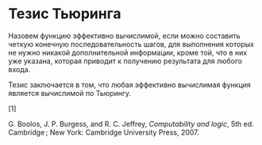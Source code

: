 # Тезис Тьюринга
Назовем функцию эффективно вычислимой, если можно составить четкую конечную последовательность шагов, для выполнения которых не нужно никакой дополнительной информации, кроме той, что в них уже указана, которая приводит к получению результата для любого входа.

Тезис заключается в том, что любая эффективно вычислимая функция является вычислимой по Тьюрингу.

\[1\]

G. Boolos, J. P. Burgess, and R. C. Jeffrey, _Computability and logic_, 5th ed. Cambridge ; New York: Cambridge University Press, 2007.
